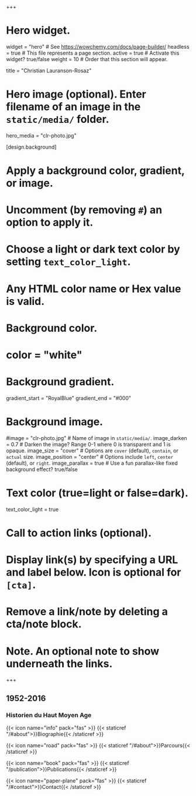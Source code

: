 +++
# Hero widget.
widget = "hero"  # See https://wowchemy.com/docs/page-builder/
headless = true  # This file represents a page section.
active = true  # Activate this widget? true/false
weight = 10  # Order that this section will appear.

title = "Christian Lauranson-Rosaz"

# Hero image (optional). Enter filename of an image in the `static/media/` folder.
hero_media = "clr-photo.jpg"

[design.background]
  # Apply a background color, gradient, or image.
  #   Uncomment (by removing `#`) an option to apply it.
  #   Choose a light or dark text color by setting `text_color_light`.
  #   Any HTML color name or Hex value is valid.

  # Background color.
  # color = "white"
  
  # Background gradient.
  gradient_start = "RoyalBlue"
  gradient_end = "#000"
  
  # Background image.
  #image = "clr-photo.jpg"  # Name of image in `static/media/`.
  image_darken = 0.7  # Darken the image? Range 0-1 where 0 is transparent and 1 is opaque.
  image_size = "cover"  #  Options are `cover` (default), `contain`, or `actual` size.
  image_position = "center"  # Options include `left`, `center` (default), or `right`.
  image_parallax = true  # Use a fun parallax-like fixed background effect? true/false
  
  # Text color (true=light or false=dark).
  text_color_light = true

# Call to action links (optional).
#   Display link(s) by specifying a URL and label below. Icon is optional for `[cta]`.
#   Remove a link/note by deleting a cta/note block.
# Note. An optional note to show underneath the links. 

+++ 

## 1952-2016

### Historien du Haut Moyen Age

{{< icon name="info" pack="fas" >}}  {{< staticref "/#about">}}Biographie{{< /staticref >}}

{{< icon name="road" pack="fas" >}}  {{< staticref "/#about">}}Parcours{{< /staticref >}}

{{< icon name="book" pack="fas" >}}  {{< staticref "/publication">}}Publications{{< /staticref >}}

{{< icon name="paper-plane" pack="fas" >}}  {{< staticref "/#contact">}}Contact{{< /staticref >}}
